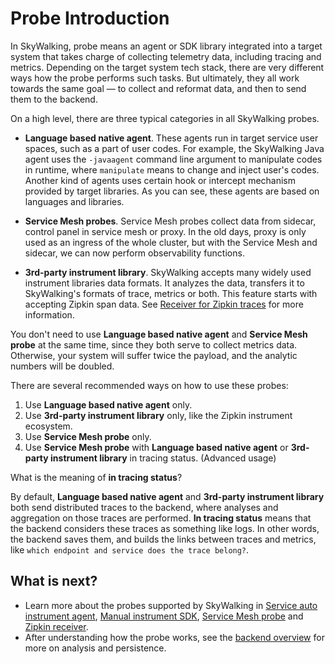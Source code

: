 # Probe Introduction
In SkyWalking, probe means an agent or SDK library integrated into a target system that takes charge of 
collecting telemetry data, including tracing and metrics. Depending on the target system tech stack, there are very different ways how the probe performs such tasks. But ultimately, they all work towards the same goal — to collect and reformat data, and then to send them to the backend.

On a high level, there are three typical categories in all SkyWalking probes.
- **Language based native agent**. These agents run in target service user spaces, such as a part of user codes. For example,
the SkyWalking Java agent uses the `-javaagent` command line argument to manipulate codes in runtime, where `manipulate` means to change and inject
user's codes. Another kind of agents uses certain hook or intercept mechanism provided by target libraries. As you can see, these agents are based on languages and libraries.
 
- **Service Mesh probes**. Service Mesh probes collect data from sidecar, control panel in service mesh or proxy. In the old days, proxy
is only used as an ingress of the whole cluster, but with the Service Mesh and sidecar, we can now perform observability functions.
 
- **3rd-party instrument library**. SkyWalking accepts many widely used instrument libraries data formats. It analyzes the
data, transfers it to SkyWalking's formats of trace, metrics or both. This feature starts with accepting Zipkin span data. See
[Receiver for Zipkin traces](../setup/backend/zipkin-trace.md) for more information. 

You don't need to use **Language based native agent** and **Service Mesh probe** at the same time, since they both serve to collect
metrics data. Otherwise, your system will suffer twice the payload, and the analytic numbers will be doubled.

There are several recommended ways on how to use these probes:
1. Use **Language based native agent** only.
1. Use **3rd-party instrument library** only, like the Zipkin instrument ecosystem.
1. Use **Service Mesh probe** only.
1. Use **Service Mesh probe** with **Language based native agent** or **3rd-party instrument library** in tracing status. (Advanced usage)

What is the meaning of **in tracing status**?

By default, **Language based native agent** and **3rd-party instrument library** both send distributed traces to the backend,
where analyses and aggregation on those traces are performed. **In tracing status** means that the backend considers these traces as something
like logs. In other words, the backend saves them, and builds the links between traces and metrics, like `which endpoint and service does the trace belong?`.

## What is next?
- Learn more about the probes supported by SkyWalking in [Service auto instrument agent](service-agent.md), [Manual instrument SDK](manual-sdk.md),
[Service Mesh probe](service-mesh-probe.md) and [Zipkin receiver](../setup/backend/zipkin-trace.md).
- After understanding how the probe works, see the [backend overview](backend-overview.md) for more on analysis and persistence.

